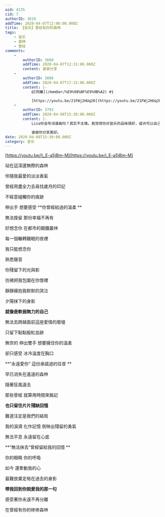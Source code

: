 ```yaml
---
aid: 4135
cid: 7
authorID: 3619
addTime: 2020-04-07T12:00:00.000Z
title: 【音乐】曾经有你的森林
tags:
    - 音乐
    - 森林
    - 曾经
comments:
    -
        authorID: 3660
        addTime: 2020-04-07T12:15:00.000Z
        content: 谢谢分享
    -
        authorID: 3886
        addTime: 2020-04-07T17:15:00.000Z
        content: |-
            @[阿離](/member/%E9%98%BF%E9%9B%A2) #1

            [https://youtu.be/21FWj2HUq20](https://youtu.be/21FWj2HUq20)
    -
        authorID: 3793
        addTime: 2020-04-08T15:30:00.000Z
        content: |-
            Lisa你会写词谱曲吗？其实不太难。我觉得你对音乐的品味很好，或许可以自己写一些？

            谢谢你分享美好。
date: 2020-04-08T15:30:00.000Z
category: 音乐
---
```


[https://youtu.be/i\_E-a5jBm-M](https://youtu.be/i_E-a5jBm-M)

站在這深邃無際的森林

伴隨我最愛的淡淡香氣

曾經用盡全力去尋找歲月的印記

不經意碰觸你的痕跡

伸出手 想要感受 \*\*你曾經給過的溫柔 \*\*

無法挽留 那份幸福不再有

好想念你 在都市的鋼鐵叢林

每一個輾轉難眠的夜裡

我只能想念你

熟悉聲音

你殘留下的光與影

彷彿把我包圍在你懷裡

靜靜擁抱我默默的哭泣

夕陽抹下的身影

**就像是軟弱無力的自己**

無法去跨越面前這座愛情的廢墟

只留下點點殷紅血跡

無奈的 伸出雙手 想要擁住你的溫柔

卻只感受 冰冷溫度在胸口

\*\*“永遠愛你” 這份承諾過的往昔 \*\*

早已消失在遙遠的森林

隨著狂風遠去

那些曾經 就算用時間來銘記

**也只留住片片殘缺回憶**

難道注定是我們的結局

我的淚滴 化作記憶 倒映出殘留的勇氣

無法平息 永遠留在心底

\*\*“無法抹去“曾經留給我的回憶 \*\*

你的眼睛 你的呼吸

如今 還牽動我的心

最難放棄定格在過去的身影

**帶我回到你說愛我的那一句**

感受著你永遠不再分離

在曾經有你的椮椮森林
